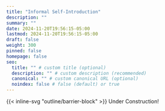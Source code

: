 ```yaml
---
title: "Informal Self-Introduction"
description: ""
summary: ""
date: 2024-11-20T19:56:15-05:00
lastmod: 2024-11-20T19:56:15-05:00
draft: false
weight: 300
pinned: false
homepage: false
seo:
  title: "" # custom title (optional)
  description: "" # custom description (recommended)
  canonical: "" # custom canonical URL (optional)
  noindex: false # false (default) or true
---
```


{{< inline-svg "outline/barrier-block" >}} Under Construction!
